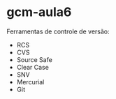 # gcm-aula6

 Ferramentas de controle de versão:
 
 * RCS
 * CVS
 * Source Safe
 * Clear Case
 * SNV
 * Mercurial
 * Git
